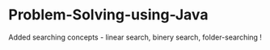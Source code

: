 # Problem-Solving-using-Java
Added searching concepts - linear search, binery search, folder-searching !
